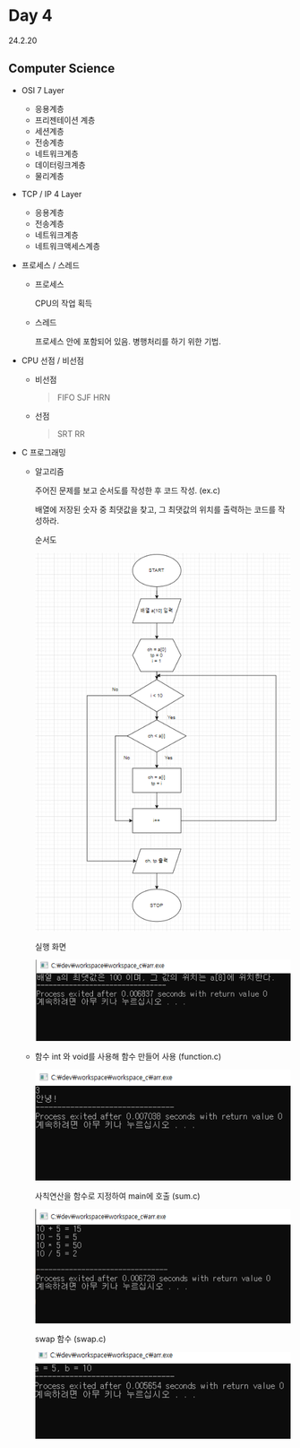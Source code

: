# Day 4
24.2.20

## Computer Science

- OSI 7 Layer                                 
  * 응용계층                                     
  * 프리젠테이션 계층                             
  * 세션계층                 
  * 전송계층                                  
  * 네트워크계층
  * 데이터링크계층
  * 물리계층
 
- TCP / IP 4 Layer

  * 응용계층
  * 전송계층
  * 네트워크계층
  * 네트워크액세스계층

- 프로세스 / 스레드

  * 프로세스

     CPU의 작업 획득

  * 스레드
 
     프로세스 안에 포함되어 있음. 병행처리를 하기 위한 기법.

- CPU 선점 / 비선점

   * 비선점

     > FIFO
     > SJF
     > HRN

  * 선점

    > SRT
    > RR
    
- C 프로그래밍

  * 알고리즘

    주어진 문제를 보고 순서도를 작성한 후 코드 작성. (ex.c)

    배열에 저장된 숫자 중 최댓값을 찾고, 그 최댓값의 위치를 출력하는 코드를 작성하라.

       순서도

    ![이미지](./img/ex.PNG)

       실행 화면

    ![이미지](./img/ex2.PNG)

  * 함수
    int 와 void를 사용해 함수 만들어 사용 (function.c)

    ![이미지](./img/function.PNG)

    사칙연산을 함수로 지정하여 main에 호출 (sum.c)

    ![이미지](./img/sum.PNG)

    swap 함수 (swap.c)

    ![이미지](./img/swap.PNG)
